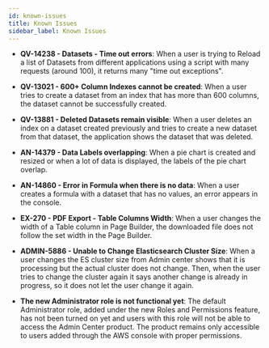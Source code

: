 ```yaml
---
id: known-issues
title: Known Issues
sidebar_label: Known Issues
---
```



<div style={{textAlign: "justify"}}>
 

* **QV-14238 - Datasets - Time out errors**: When a user is trying to Reload a list of Datasets from different applications using a script with many requests (around 100), it returns many "time out exceptions".

* **QV-13021 - 600+ Column Indexes cannot be created**: When a user tries to create a dataset from an index that has more than 600 columns, the dataset cannot be successfully created.

* **QV-13881 - Deleted Datasets remain visible**: When a user deletes an index on a dataset created previously and tries to create a new dataset from that dataset, the application shows the dataset that was deleted.

* **AN-14379 - Data Labels overlapping**: When a pie chart is created and resized or when a lot of data is displayed, the labels of the pie chart overlap.

* **AN-14860 - Error in Formula when there is no data**: When a user creates a formula with a dataset that has no values, an error appears in the console.

* **EX-270 - PDF Export - Table Columns Width**: When a user changes the width of a Table column in Page Builder, the downloaded file does not follow the set width in the Page Builder.

* **ADMIN-5886 - Unable to Change Elasticsearch Cluster Size**: When a user changes the ES cluster size from Admin center shows that it is processing but the actual cluster does not change. Then, when the user tries to change the cluster again it says another change is already in progress, so it does not let the user change it again.

* **The new Administrator role is not functional yet**: The default Administrator role, added under the new Roles and Permissions feature, has not been turned on yet and users with this role will not be able to access the Admin Center product. The product remains only accessible to users added through the AWS console with proper permissions.



</div>
